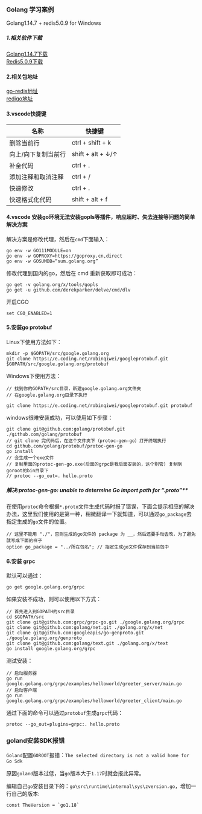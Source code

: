 ### Golang 学习案例

Golang1.14.7 + redis5.0.9 for Windows

##### 1.相关软件下载

[Golang1.14.7下载](https://studygolang.com/dl/golang/go1.14.7.windows-amd64.zip "Golang1.14.7下载地址请点击") <br/>
[Redis5.0.9下载](https://github.com/tporadowski/redis/releases/download/v5.0.9/Redis-x64-5.0.9.msi "Redis5.0.9下载地址请点击") <br/>

#### 2.相关包地址

[go-redis地址](https://github.com/go-redis/redis) <br/>
[redigo地址](https://github.com/gomodule/redigo) <br/>

#### 3.vscode快捷键

| 名称 | 快捷键 |
| --- | --- |
| 删除当前行 | ctrl + shift + k |
| 向上/向下复制当前行 | shift + alt + ↓/↑ |
| 补全代码 | ctrl + . |
| 添加注释和取消注释 | ctrl + / |
| 快速修改 | ctrl + . |
| 快速格式化代码 | shift + alt + f |

#### 4.vscode 安装go环境无法安装gopls等插件，响应超时、失去连接等问题的简单解决方案

解决方案是修改代理，然后在`cmd`下面输入：
```
go env -w GO111MODULE=on
go env -w GOPROXY=https://goproxy.cn,direct
go env -w GOSUMDB=“sum.golang.org”
```

修改代理到国内的go，然后在 cmd 重新获取即可成功：
```
go get -v golang.org/x/tools/gopls
go get -u github.com/derekparker/delve/cmd/dlv
```

开启CGO
```
set CGO_ENABLED=1
```

#### 5.安装go protobuf

Linux下使用方法如下：
```
mkdir -p $GOPATH/src/google.golang.org
git clone https://e.coding.net/robinqiwei/googleprotobuf.git $GOPATH/src/google.golang.org/protobuf
```

Windows下使用方法：
```
// 找到你的GOPATH/src目录，新建google.golang.org文件夹
// 在google.golang.org目录下执行

git clone https://e.coding.net/robinqiwei/googleprotobuf.git protobuf
```

windows很难安装成功，可以使用如下步骤：
```
git clone git@github.com:golang/protobuf.git ./github.com/golang/protobuf
// git clone 完代码后，在这个文件夹下（protoc-gen-go）打开终端执行
cd github.com/golang/protobuf/protoc-gen-go
go install
// 会生成一个exe文件
// 复制里面的protoc-gen-go.exe(后面的grpc是我后面安装的，这个别管) 复制到goroot的bin目录下
// protoc --go_out=. hello.proto
```

##### 解决:protoc-gen-go: unable to determine Go import path for “*.proto”***

在使用`protoc`命令根据`*.proto`文件生成代码时报了错误，下面会提示相应的解决办法，这里我们使用的是第一种，稍微翻译一下就知道，可以通过`go_package`去指定生成的`go`文件的位置。

```
// 这里不能用 "./"，否则生成的go文件的 package 为 __，然后还要手动去改，为了避免就写成下面的样子
option go_package = "../所在包名"; // 指定生成go文件保存到当前包中
```

#### 6.安装 grpc

默认可以通过：
```
go get google.golang.org/grpc
```

如果安装不成功，则可以使用以下方式：
```
// 首先进入到GOPATH的src目录
cd $GOPATH/src
git clone git@github.com:grpc/grpc-go.git ./google.golang.org/grpc
git clone git@github.com:golang/net.git ./golang.org/x/net
git clone git@github.com:googleapis/go-genproto.git ./google.golang.org/genproto
git clone git@github.com:golang/text.git ./golang.org/x/text
go install google.golang.org/grpc
```

测试安装：
```
// 启动服务器
go run google.golang.org/grpc/examples/helloworld/greeter_server/main.go
// 启动客户端
go run google.golang.org/grpc/examples/helloworld/greeter_client/main.go
```

通过下面的命令可以通过`protobuf`生成`grpc`代码：
```
protoc --go_out=plugins=grpc:. hello.proto
```

### goland安装SDK报错

`Goland`配置`GOROOT`报错：`The selected directory is not a valid home for Go Sdk`

原因`goland`版本过低，当`go`版本大于`1.17`时就会报此异常。

编辑自己`go`安装目录下的：`go\src\runtime\internal\sys\zversion.go`，增加一行自己的版本:
```
const TheVersion = `go1.18`
```
